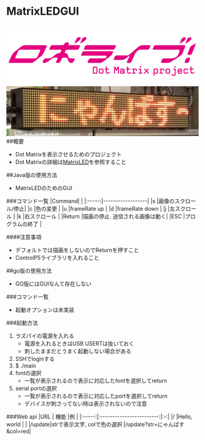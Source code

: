 # MatrixLEDGUI #################################
![RoboLive](https://github.com/RobotClubKut/MatrixLEDGUI/blob/master/img/robolive.png?raw=true)
![RoboLive](https://github.com/RobotClubKut/MatrixLEDGUI/blob/master/img/IMG_5362.jpg?raw=true)
##概要
* Dot Matrixを表示させるためのプロジェクト
* Dot Matrixの詳細は[MatrixLED](https://github.com/RobotClubKut/MatrixLED)を参照すること

##Java版の使用方法
* MatrixLEDのためのGUI

###コマンド一覧
|Command|                  |
|:-----:|------------------|
|s      |画像のスクロール/停止|
|c      |色の変更           |
|u      |frameRate up      |
|d      |frameRate down    |
|j      |左スクロール        |
|k      |右スクロール        |
|Return |描画の停止. 送信される画像は動く|
|ESC    |プログラムの終了     |

####注意事項
* デフォルトでは描画をしないのでReturnを押すこと
* ControlP5ライブラリを入れること

##go版の使用方法
* GO版にはGUIなんて存在しない

###コマンド一覧
* 起動オプションは未実装

###起動方法
1. ラズパイの電源を入れる
    * 電源を入れるときはUSB USERTは抜いておく
    * 刺したままだとうまく起動しない場合がある
2. SSHでloginする
3. $ ./main
4. fontの選択
    * 一覧が表示されるので表示に対応したfontを選択してreturn
5. serial portの選択
    * 一覧が表示されるので表示に対応したportを選択してreturn
    * デバイスが刺さってない時は表示されないので注意

###Web api
|URL    | 機能                      |例 |
|:-----:|:------------------------:|:-:|
|/      |Hello, world              |   |
|/update|strで表示文字, colで色の選択 |/update?str=にゃんぱす&col=red|
